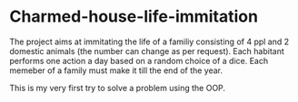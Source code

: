 # Charmed-house-life-immitation

The project aims at immitating the life of a familiy consisting of 4 ppl and 2 domestic animals (the number can change as per request). Each habitant performs one action a day based on a random choice of a dice. Each memeber of a family must make it till the end of the year. 

This is my very first try to solve a problem using the OOP.
